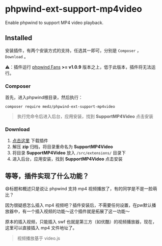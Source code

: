 # phpwind-ext-support-mp4video
Enable phpwind to support MP4 video playback.

## Installed

安装插件，有两个安装方式的支持，任选其一即可，分别是 `Composer` ， `Download` 。

⚠️：插件运行 [phpwind Fans](https://github.com/medz/phpwind) **>= v1.0.9** 版本之上，低于此版本，插件将无法运行。

### Composer

首先，进入phpwind根目录，然后执行：

```shell
composer require medz/phpwind-ext-support-mp4video
```

> 执行完命令后进入后台，应用安装，找到 **SupportMP4Video** 点击安装

### Download

1. [点击这里](https://github.com/medz/phpwind-ext-support-mp4video/archive/master.zip) 下载插件
2. 解压 **zip** 归档，将目录重命名为 **SupportMP4Video**
3. 将目录 **SupportMP4Video** 放入 `/src/extensions/` 目录下
4. 进入后台，应用安装，找到 **SupportMP4Video** 点击安装

## 等等，插件实现了什么功能？

😄标题和概述只是说让 phpwind 支持 mp4 视频播放了，有的同学是不是一脸萌比？

因为很疑惑怎么插入 mp4 视频吧？插件安装后，不需要任何设置，在pw默认播放器中，有一个插入视频的功能～这个插件就是拓展了这一功能～

原本的插入视频，只能插入 swf 也就是第三方（如优酷）的视频播放器，现在，这里可以直接插入 mp4 文件地址了。

> 视频播放基于 video.js
